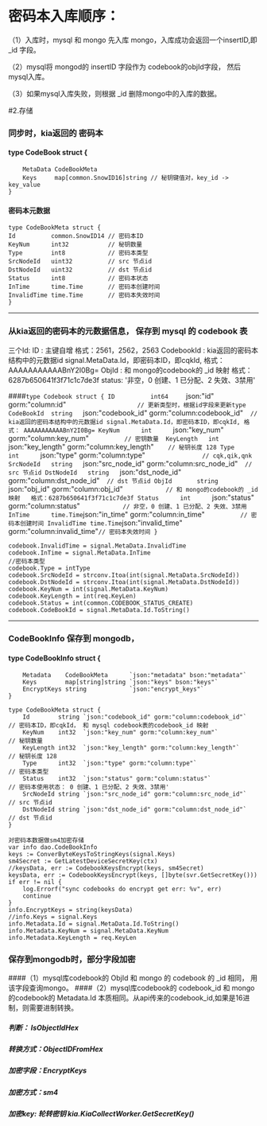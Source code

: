 # 密码本入库顺序：

（1）入库时，mysql 和 mongo 先入库 mongo，入库成功会返回一个insertID,即 _id 字段。

（2）mysql将 mongod的 insertID 字段作为  codebook的objId字段， 然后mysql入库。

（3）如果mysql入库失败，则根据 _id 删除mongo中的入库的数据。



#2.存储
### 同步时，kia返回的 密码本
#### type CodeBook struct {
        MetaData CodeBookMeta
        Keys     map[common.SnowID16]string // 秘钥键值对，key_id -> key_value
    }
#### 密码本元数据
    type CodeBookMeta struct {
    Id          common.SnowID14 // 密码本ID
    KeyNum      int32           // 秘钥数量
    Type        int8            // 密码本类型
    SrcNodeId   uint32          // src 节点id
    DstNodeId   uint32          // dst 节点id
    Status      int8            // 密码本状态
    InTime      time.Time       // 密码本创建时间
    InvalidTime time.Time       // 密码本失效时间
    }

------------------------------------------

### 从kia返回的密码本的元数据信息， 保存到 mysql 的 codebook 表
三个Id:
        ID : 主键自增  格式：2561，2562，2563
        CodebookId : kia返回的密码本结构中的元数据id signal.MetaData.Id，即密码本ID，即cqkId, 格式： AAAAAAAAAAABnY2I0Bg=
        ObjId : 和 mongo的codebook的 _id 映射   格式：6287b650641f3f71c1c7de3f
status: '非空，0 创建、1 已分配、2 失效、3禁用'    

####`type Codebook struct {
        ID          int64     `json:"id" gorm:"column:id"`                     // 更新类型时，根据id字段来更新type
        CodeBookId  string    `json:"codebook_id" gorm:"column:codebook_id"`   // kia返回的密码本结构中的元数据id signal.MetaData.Id，即密码本ID，即cqkId, 格式： AAAAAAAAAAABnY2I0Bg=
        KeyNum      int       `json:"key_num" gorm:"column:key_num"`           // 密钥数量 
        KeyLength   int       `json:"key_length" gorm:"column:key_length"`     // 秘钥长度 128
        Type        int       `json:"type" gorm:"column:type"`                 // cqk,qik,qnk
        SrcNodeId   string    `json:"src_node_id" gorm:"column:src_node_id"`   // src 节点id
        DstNodeId   string    `json:"dst_node_id" gorm:"column:dst_node_id"`   // dst 节点id
        ObjId       string    `json:"obj_id" gorm:"column:obj_id"`             // 和 mongo的codebook的 _id 映射   格式：6287b650641f3f71c1c7de3f
        Status      int       `json:"status" gorm:"column:status"`             // 非空，0 创建、1 已分配、2 失效、3禁用   
        InTime      time.Time `json:"in_time" gorm:"column:in_time"`           // 密码本创建时间
        InvalidTime time.Time `json:"invalid_time" gorm:"column:invalid_time"` // 密码本失效时间
    }
`

	codebook.InvalidTime = signal.MetaData.InvalidTime
	codebook.InTime = signal.MetaData.InTime
	//密码本类型
	codebook.Type = intType
	codebook.SrcNodeId = strconv.Itoa(int(signal.MetaData.SrcNodeId))
	codebook.DstNodeId = strconv.Itoa(int(signal.MetaData.DstNodeId))
	codebook.KeyNum = int(signal.MetaData.KeyNum)
	codebook.KeyLength = int(req.KeyLen)
	codebook.Status = int(common.CODEBOOK_STATUS_CREATE)
	codebook.CodeBookId = signal.MetaData.Id.ToString()

------------------------------------------


### CodeBookInfo 保存到 mongodb，
#### type CodeBookInfo struct {
        Metadata    CodeBookMeta      `json:"metadata" bson:"metadata"`
        Keys        map[string]string `json:"keys" bson:"keys"`
        EncryptKeys string            `json:"encrypt_keys"`
    }

    type CodeBookMeta struct {
        Id        string `json:"codebook_id" gorm:"column:codebook_id"`  // 密码本ID，即cqkId， 和 mysql codebook表的codebook_id 映射
        KeyNum    int32  `json:"key_num" gorm:"column:key_num"`          // 秘钥数量
        KeyLength int32  `json:"key_length" gorm:"column:key_length"`    // 秘钥长度 128
        Type      int32  `json:"type" gorm:"column:type"`                // 密码本类型 
        Status    int32  `json:"status" gorm:"column:status"`            // 密码本使用状态： 0 创建、1 已分配、2 失效、3禁用'   
        SrcNodeId string `json:"src_node_id" gorm:"column:src_node_id"`  // src 节点id
        DstNodeId string `json:"dst_node_id" gorm:"column:dst_node_id"`  // dst 节点id
    }

    对密码本数据做sm4加密存储
    var info dao.CodeBookInfo
    keys := ConverByteKeysToStringKeys(signal.Keys)
    sm4Secret := GetLatestDeviceSecretKey(ctx)
    //keysData, err := CodebookKeysEncrypt(keys, sm4Secret)
    keysData, err := CodebookKeysEncrypt(keys, []byte(svr.GetSecretKey()))
    if err != nil {
        log.Errorf("sync codebooks do encrypt get err: %v", err)
        continue
    }
    info.EncryptKeys = string(keysData)
    //info.Keys = signal.Keys
    info.Metadata.Id = signal.MetaData.Id.ToString()
    info.Metadata.KeyNum = signal.MetaData.KeyNum
    info.Metadata.KeyLength = req.KeyLen



### 保存到mongodb时，部分字段加密
####（1）mysql库codebook的 ObjId 和 mongo 的 codebook 的 _id 相同， 用该字段查询mongo。
####（2）mysql库codebook的 codebook_id 和 mongo 的codebook的 Metadata.Id 本质相同。从api传来的codebook_id,如果是16进制，则需要进制转换。

##### 判断： IsObjectIdHex
##### 转换方式：ObjectIDFromHex

##### 加密字段：EncryptKeys
##### 加密方式：sm4
##### 加密key: 轮转密钥  kia.KiaCollectWorker.GetSecretKey()

